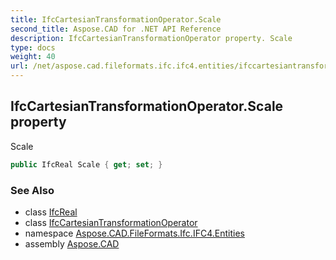 ```yaml
---
title: IfcCartesianTransformationOperator.Scale
second_title: Aspose.CAD for .NET API Reference
description: IfcCartesianTransformationOperator property. Scale
type: docs
weight: 40
url: /net/aspose.cad.fileformats.ifc.ifc4.entities/ifccartesiantransformationoperator/scale/
---
```

## IfcCartesianTransformationOperator.Scale property

Scale

```csharp
public IfcReal Scale { get; set; }
```

### See Also

* class [IfcReal](../../../aspose.cad.fileformats.ifc.ifc4.types/ifcreal/)
* class [IfcCartesianTransformationOperator](../)
* namespace [Aspose.CAD.FileFormats.Ifc.IFC4.Entities](../../ifccartesiantransformationoperator/)
* assembly [Aspose.CAD](../../../)


